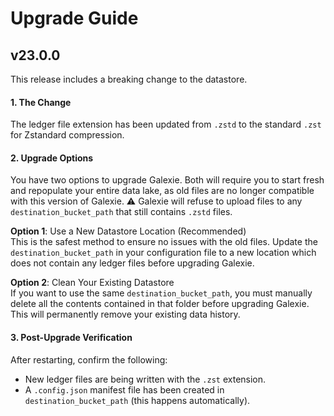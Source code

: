 # Upgrade Guide

## v23.0.0
This release includes a breaking change to the datastore.

#### 1. The Change
   The ledger file extension has been updated from `.zstd` to the standard `.zst` for Zstandard compression.

#### 2. Upgrade Options
   You have two options to upgrade Galexie. Both will require you to start fresh and repopulate your entire data lake, as old files are no longer compatible with this version of Galexie. ⚠️ Galexie will refuse to upload files to any `destination_bucket_path` that still contains `.zstd` files.

**Option 1**: Use a New Datastore Location (Recommended)\
    This is the safest method to ensure no issues with the old files. Update the `destination_bucket_path` in your configuration file to a new location which does not contain any ledger files before upgrading Galexie.

**Option 2**: Clean Your Existing Datastore \
   If you want to use the same `destination_bucket_path`, you must manually delete all the contents contained in that folder before upgrading Galexie. This will permanently remove your existing data history.

#### 3. Post-Upgrade Verification
   After restarting, confirm the following:

 - New ledger files are being written with the `.zst` extension.
 - A `.config.json` manifest file has been created in `destination_bucket_path` (this happens automatically).